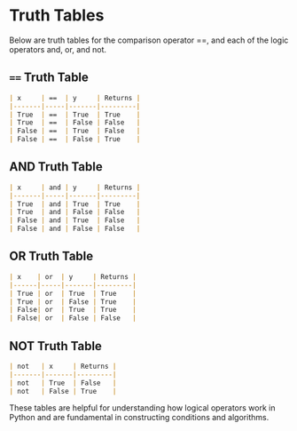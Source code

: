# Truth Tables

Below are truth tables for the comparison operator ==, and each of the logic operators and, or, and not.

## `==` Truth Table

```markdown
| x     | ==  | y     | Returns |
|-------|-----|-------|---------|
| True  | ==  | True  | True    |
| True  | ==  | False | False   |
| False | ==  | True  | False   |
| False | ==  | False | True    |
```

## AND Truth Table

```markdown
| x     | and | y     | Returns |
|-------|-----|-------|---------|
| True  | and | True  | True    |
| True  | and | False | False   |
| False | and | True  | False   |
| False | and | False | False   |
```

## OR Truth Table

```markdown
| x    | or  | y     | Returns |
|------|-----|-------|---------|
| True | or  | True  | True    |
| True | or  | False | True    |
| False| or  | True  | True    |
| False| or  | False | False   |
```

## NOT Truth Table

```markdown
| not   | x     | Returns |
|-------|-------|---------|
| not   | True  | False   |
| not   | False | True    |
```

These tables are helpful for understanding how logical operators work in Python and are fundamental in constructing conditions and algorithms.
